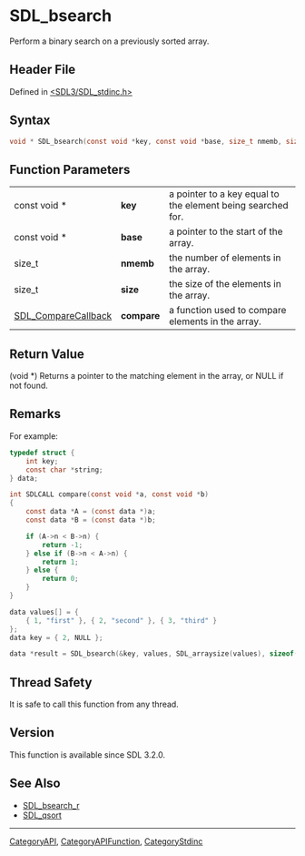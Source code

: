 # SDL_bsearch

Perform a binary search on a previously sorted array.

## Header File

Defined in [<SDL3/SDL_stdinc.h>](https://github.com/libsdl-org/SDL/blob/main/include/SDL3/SDL_stdinc.h)

## Syntax

```c
void * SDL_bsearch(const void *key, const void *base, size_t nmemb, size_t size, SDL_CompareCallback compare);
```

## Function Parameters

|                                            |             |                                                             |
| ------------------------------------------ | ----------- | ----------------------------------------------------------- |
| const void *                               | **key**     | a pointer to a key equal to the element being searched for. |
| const void *                               | **base**    | a pointer to the start of the array.                        |
| size_t                                     | **nmemb**   | the number of elements in the array.                        |
| size_t                                     | **size**    | the size of the elements in the array.                      |
| [SDL_CompareCallback](SDL_CompareCallback) | **compare** | a function used to compare elements in the array.           |

## Return Value

(void *) Returns a pointer to the matching element in the array, or NULL if
not found.

## Remarks

For example:

```c
typedef struct {
    int key;
    const char *string;
} data;

int SDLCALL compare(const void *a, const void *b)
{
    const data *A = (const data *)a;
    const data *B = (const data *)b;

    if (A->n < B->n) {
        return -1;
    } else if (B->n < A->n) {
        return 1;
    } else {
        return 0;
    }
}

data values[] = {
    { 1, "first" }, { 2, "second" }, { 3, "third" }
};
data key = { 2, NULL };

data *result = SDL_bsearch(&key, values, SDL_arraysize(values), sizeof(values[0]), compare);
```

## Thread Safety

It is safe to call this function from any thread.

## Version

This function is available since SDL 3.2.0.

## See Also

- [SDL_bsearch_r](SDL_bsearch_r)
- [SDL_qsort](SDL_qsort)

----
[CategoryAPI](CategoryAPI), [CategoryAPIFunction](CategoryAPIFunction), [CategoryStdinc](CategoryStdinc)

